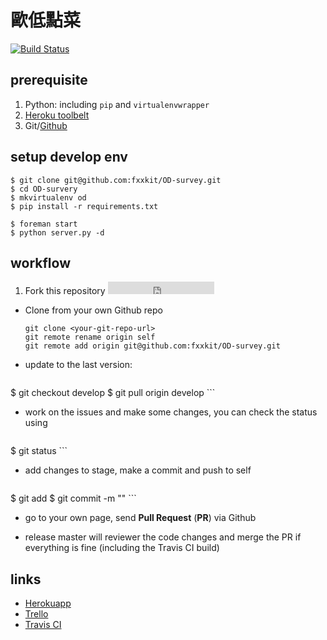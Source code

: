 歐低點菜
======

[![Build Status](https://travis-ci.org/fxxkit/OD-survey.svg?branch=develop)](https://travis-ci.org/fxxkit/OD-survey)

## prerequisite

1. Python: including `pip` and `virtualenvwrapper`
2. [Heroku toolbelt](https://toolbelt.heroku.com/)
3. Git/[Github](github.com)

## setup develop env

```
$ git clone git@github.com:fxxkit/OD-survey.git
$ cd OD-survery
$ mkvirtualenv od
$ pip install -r requirements.txt
```

```
$ foreman start
$ python server.py -d
```

## workflow

1. Fork this repository <iframe src="https://ghbtns.com/github-btn.html?user=twbs&repo=bootstrap&type=fork&count=true" frameborder="0" scrolling="0" width="170px" height="20px"></iframe>

* Clone from your own Github repo

	```
	git clone <your-git-repo-url>
	git remote rename origin self
	git remote add origin git@github.com:fxxkit/OD-survey.git
	```

* update to the last version: 

	```
$ git checkout develop
$ git pull origin develop
	```

* work on the issues and make some changes, you can check the status using 

	```
$ git status
	```

* add changes to stage, make a commit and push to self

	```
$ git add <files>
$ git commit -m "<messages about this change>"
	```

* go to your own page, send __Pull Request__ (__PR__) via Github

* release master will reviewer the code changes and merge the PR if everything is fine (including the Travis CI build)


## links
- [Herokuapp](https://od-survey.herokuapp.com/)
- [Trello](https://trello.com/b/kaVf0D3t/product-backlog)
- [Travis CI](https://travis-ci.org)

